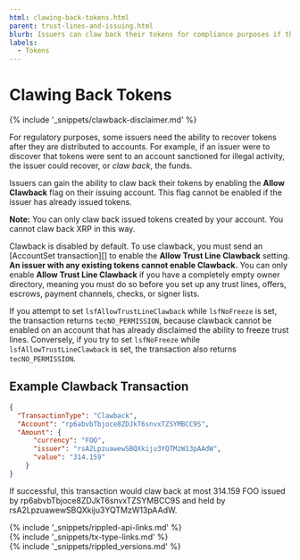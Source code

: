 ```yaml
---
html: clawing-back-tokens.html
parent: trust-lines-and-issuing.html
blurb: Issuers can claw back their tokens for compliance purposes if they enable the Clawback feature before issuing tokens.
labels:
  - Tokens
---
```

# Clawing Back Tokens

{% include '_snippets/clawback-disclaimer.md' %}

For regulatory purposes, some issuers need the ability to recover tokens after they are distributed to accounts. For example, if an issuer were to discover that tokens were sent to an account sanctioned for illegal activity, the issuer could recover, or *claw back*, the funds.

Issuers can gain the ability to claw back their tokens by enabling the **Allow Clawback** flag on their issuing account. This flag cannot be enabled if the issuer has already issued tokens.

**Note:** You can only claw back issued tokens created by your account. You cannot claw back XRP in this way.

Clawback is disabled by default. To use clawback, you must send an [AccountSet transaction][] to enable the **Allow Trust Line Clawback** setting. **An issuer with any existing tokens cannot enable Clawback.** You can only enable **Allow Trust Line Clawback** if you have a completely empty owner directory, meaning you must do so before you set up any trust lines, offers, escrows, payment channels, checks, or signer lists.

If you attempt to set `lsfAllowTrustLineClawback` while `lsfNoFreeze` is set, the transaction returns `tecNO_PERMISSION`, because clawback cannot be enabled on an account that has already disclaimed the ability to freeze trust lines. 
Conversely, if you try to set `lsfNoFreeze` while `lsfAllowTrustLineClawback` is set, the transaction also returns `tecNO_PERMISSION`.

## Example Clawback Transaction

```json
{
  "TransactionType": "Clawback",
  "Account": "rp6abvbTbjoce8ZDJkT6snvxTZSYMBCC9S",
  "Amount": {
      "currency": "FOO",
      "issuer": "rsA2LpzuawewSBQXkiju3YQTMzW13pAAdW",
      "value": "314.159"
    }
}
```

If successful, this transaction would claw back at most 314.159 FOO issued by rp6abvbTbjoce8ZDJkT6snvxTZSYMBCC9S and held by rsA2LpzuawewSBQXkiju3YQTMzW13pAAdW.

<!--{# common link defs #}-->
{% include '_snippets/rippled-api-links.md' %}			
{% include '_snippets/tx-type-links.md' %}			
{% include '_snippets/rippled_versions.md' %}